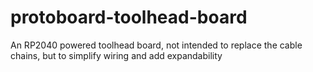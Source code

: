 # protoboard-toolhead-board
An RP2040 powered toolhead board, not intended to replace the cable chains, but to simplify wiring and add expandability
